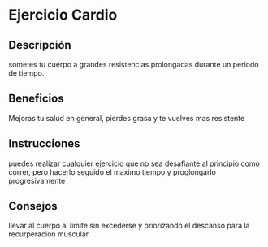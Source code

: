 # Ejercicio Cardio
## Descripción
sometes tu cuerpo a grandes resistencias prolongadas durante un periodo de tiempo.
## Beneficios
Mejoras tu salud en general, pierdes grasa y te vuelves mas resistente
## Instrucciones
puedes realizar cualquier ejercicio que no sea desafiante al principio como correr, pero hacerlo seguido el maximo tiempo y proglongarlo progresivamente
## Consejos
llevar al cuerpo al limite sin excederse y priorizando el descanso para la recurperacion muscular. 
